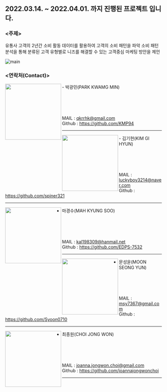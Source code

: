 ## 2022.03.14. ~ 2022.04.01. 까지 진행된 프로젝트 입니다.

### <주제>
유통사 고객의 2년간 소비 활동 데이터를 활용하여 고객의 소비 패턴을 파악
소비 패턴 분석을 통해 분류된 고객 유형별로 니즈를 해결할 수 있는 고객중심 마케팅 방안을 제언

![main](https://user-images.githubusercontent.com/102858692/161479600-5540a50a-92e9-495d-8e7b-76c44f60be49.png)


### <연락처(Contact)>

<img align="left" width="180" height="180"  src="https://user-images.githubusercontent.com/102858692/161480452-fc8d952a-b964-4b44-8a9b-b5eab3652f89.png"/>
- 박광민(PARK KWAMG MIN)<br><br><br><br><br>

MAIL : qkrrhk@gmail.com <br>
Github : https://github.com/KMP94<br>

---
<img align="left" width="180" height="180" src="https://user-images.githubusercontent.com/102858692/161481002-6c4f9f96-5ae6-4ea6-b2d0-d0a665b158fa.png"/>
- 김기현(KIM GI HYUN)<br><br><br><br><br>

MAIL : luckyboy3214@naver.com <br>
Github : https://github.com/spiner321<br>

---
<img align="left" width="180" height="180" src="https://user-images.githubusercontent.com/102858692/161481162-740c39fb-38d5-469c-9227-21fa9f0c6925.png" />

- 마경수(MAH KYUNG SOO)<br><br><br><br><br>

MAIL : kal198309@hanmail.net <br>
Github : https://github.com/EDPS-7532<br>

---
<img align="left" width="180" height="180" src="https://user-images.githubusercontent.com/102858692/161481240-b1c40cae-21bb-41b4-922d-d34857eaaf58.png"/>

- 문성윤(MOON SEONG YUN)<br><br><br><br><br>

MAIL : msy7367@gmail.com <br>
Github : https://github.com/Syoon0710<br>

---
<img align="left" width="180" height="180" src="https://user-images.githubusercontent.com/102858692/161481322-ec6afce7-e8b6-4355-9680-0526d9df6b21.png" />

- 최종원(CHOI JONG WON)<br><br><br><br><br>

MAIL : joanna.jongwon.choi@gmail.com <br>
Github : https://github.com/joannajongwonchoi<br>

---
